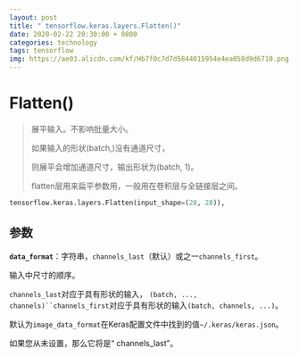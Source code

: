 ```yaml
---
layout: post
title: " tensorflow.keras.layers.Flatten()"
date: 2020-02-22 20:30:00 + 0800
categories: technology
tags: tensorflow
img: https://ae03.alicdn.com/kf/Hb7f0c7d7d5844015954e4ea058d9d6710.png
---
```


# Flatten()

> 展平输入。不影响批量大小。
> 
> 如果输入的形状(batch,)没有通道尺寸，
> 
> 则展平会增加通道尺寸，输出形状为(batch, 1)。
> 
> flatten层用来扁平参数用，一般用在卷积层与全链接层之间。

```python
tensorflow.keras.layers.Flatten(input_shape=(28, 28)),
```

## 参数

**`data_format`**：字符串，`channels_last`（默认）或之一`channels_first`。

输入中尺寸的顺序。

`channels_last`对应于具有形状的输入， `(batch, ..., channels)``channels_first`对应于具有形状的输入`(batch, channels, ...)`。

默认为`image_data_format`在Keras配置文件中找到的值`~/.keras/keras.json`。

如果您从未设置，那么它将是“ channels_last”。